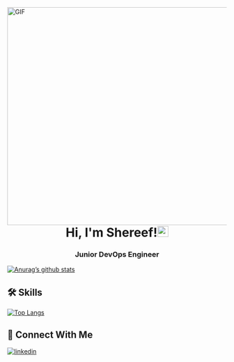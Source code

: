 

<img align="right" alt="GIF" src="https://github.com/abhisheknaiidu/abhisheknaiidu/blob/master/code.gif?raw=true" width="800" height="500" />

<h1 align="center">Hi, I'm Shereef!<img src="https://media.giphy.com/media/hvRJCLFzcasrR4ia7z/giphy.gif" width="25px"> </h1>
<h3 align="center">Junior DevOps Engineer</h3>

<!--  -->

[![Anurag’s github stats](https://github-readme-stats.vercel.app/api?username=shassem)](https://github.com/yushi1007)

## 🛠 Skills
[![Top Langs](https://github-readme-stats.vercel.app/api/top-langs/?username=shassem&layout=compact)](https://github.com/anuraghazra/github-readme-stats)



## 🔗 Connect With Me 
[![linkedin](https://img.shields.io/badge/linkedin-0A66C2?style=for-the-badge&logo=linkedin&logoColor=white)](https://www.linkedin.com/in/shereef-assem/)

